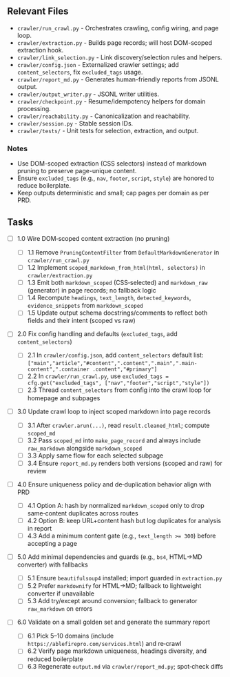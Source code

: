 ## Relevant Files

- `crawler/run_crawl.py` - Orchestrates crawling, config wiring, and page loop.
- `crawler/extraction.py` - Builds page records; will host DOM-scoped extraction hook.
- `crawler/link_selection.py` - Link discovery/selection rules and helpers.
- `crawler/config.json` - Externalized crawler settings; add `content_selectors`, fix `excluded_tags` usage.
- `crawler/report_md.py` - Generates human-friendly reports from JSONL output.
- `crawler/output_writer.py` - JSONL writer utilities.
- `crawler/checkpoint.py` - Resume/idempotency helpers for domain processing.
- `crawler/reachability.py` - Canonicalization and reachability.
- `crawler/session.py` - Stable session IDs.
- `crawler/tests/` - Unit tests for selection, extraction, and output.

### Notes

- Use DOM-scoped extraction (CSS selectors) instead of markdown pruning to preserve page-unique content.
- Ensure `excluded_tags` (e.g., `nav`, `footer`, `script`, `style`) are honored to reduce boilerplate.
- Keep outputs deterministic and small; cap pages per domain as per PRD.

## Tasks

- [ ] 1.0 Wire DOM‑scoped content extraction (no pruning)

  - [ ] 1.1 Remove `PruningContentFilter` from `DefaultMarkdownGenerator` in `crawler/run_crawl.py`
  - [ ] 1.2 Implement `scoped_markdown_from_html(html, selectors)` in `crawler/extraction.py`
  - [ ] 1.3 Emit both `markdown_scoped` (CSS‑selected) and `markdown_raw` (generator) in page records; no fallback logic
  - [ ] 1.4 Recompute `headings`, `text_length`, `detected_keywords`, `evidence_snippets` from `markdown_scoped`
  - [ ] 1.5 Update output schema docstrings/comments to reflect both fields and their intent (scoped vs raw)

- [ ] 2.0 Fix config handling and defaults (`excluded_tags`, add `content_selectors`)

  - [ ] 2.1 In `crawler/config.json`, add `content_selectors` default list: `["main","article","#content",".content",".main",".main-content",".container .content","#primary"]`
  - [ ] 2.2 In `crawler/run_crawl.py`, use `excluded_tags = cfg.get("excluded_tags", ["nav","footer","script","style"])`
  - [ ] 2.3 Thread `content_selectors` from config into the crawl loop for homepage and subpages

- [ ] 3.0 Update crawl loop to inject scoped markdown into page records

  - [ ] 3.1 After `crawler.arun(...)`, read `result.cleaned_html`; compute `scoped_md`
  - [ ] 3.2 Pass `scoped_md` into `make_page_record` and always include `raw_markdown` alongside `markdown_scoped`
  - [ ] 3.3 Apply same flow for each selected subpage
  - [ ] 3.4 Ensure `report_md.py` renders both versions (scoped and raw) for review

- [ ] 4.0 Ensure uniqueness policy and de‑duplication behavior align with PRD

  - [ ] 4.1 Option A: hash by normalized `markdown_scoped` only to drop same‑content duplicates across routes
  - [ ] 4.2 Option B: keep URL+content hash but log duplicates for analysis in report
  - [ ] 4.3 Add a minimum content gate (e.g., `text_length >= 300`) before accepting a page

- [ ] 5.0 Add minimal dependencies and guards (e.g., `bs4`, HTML→MD converter) with fallbacks

  - [ ] 5.1 Ensure `beautifulsoup4` installed; import guarded in `extraction.py`
  - [ ] 5.2 Prefer `markdownify` for HTML→MD; fallback to lightweight converter if unavailable
  - [ ] 5.3 Add try/except around conversion; fallback to generator `raw_markdown` on errors

- [ ] 6.0 Validate on a small golden set and generate the summary report

  - [ ] 6.1 Pick 5–10 domains (include `https://ablefirepro.com/services.html`) and re‑crawl
  - [ ] 6.2 Verify page markdown uniqueness, headings diversity, and reduced boilerplate
  - [ ] 6.3 Regenerate `output.md` via `crawler/report_md.py`; spot‑check diffs

